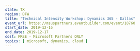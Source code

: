 ```yaml
---
state: TX
region: DFW
title: "Technical Intensity Workshop: Dynamics 365 - Dallas"
event_url: https://msuspartners.eventbuilder.com/event/10760
start_date: 2019-12-16
end_date: 2019-12-17
cost: FREE - Microsoft Partners ONLY
topics: [ microsoft, dynamics, cloud ]
---
```

